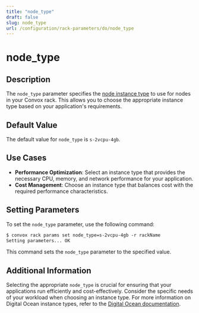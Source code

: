 ```yaml
---
title: "node_type"
draft: false
slug: node_type
url: /configuration/rack-parameters/do/node_type
---
```


# node_type

## Description
The `node_type` parameter specifies the [node instance type](https://slugs.do-api.dev/) to use for nodes in your Convox rack. This allows you to choose the appropriate instance type based on your application's requirements.

## Default Value
The default value for `node_type` is `s-2vcpu-4gb`.

## Use Cases
- **Performance Optimization**: Select an instance type that provides the necessary CPU, memory, and network performance for your application.
- **Cost Management**: Choose an instance type that balances cost with the required performance characteristics.

## Setting Parameters
To set the `node_type` parameter, use the following command:
```html
$ convox rack params set node_type=s-2vcpu-4gb -r rackName
Setting parameters... OK
```
This command sets the `node_type` parameter to the specified value.

## Additional Information
Selecting the appropriate `node_type` is crucial for ensuring that your applications run efficiently and cost-effectively. Consider the specific needs of your workload when choosing an instance type. For more information on Digital Ocean instance types, refer to the [Digital Ocean documentation](https://slugs.do-api.dev/).
